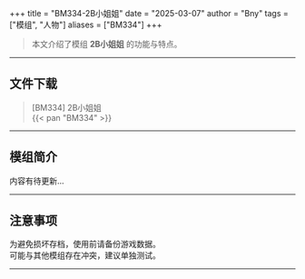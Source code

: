 +++
title = "BM334-2B小姐姐"
date = "2025-03-07"
author = "Bny"
tags = ["模组", "人物"]
aliases = ["BM334"]
+++

> 本文介绍了模组 **2B小姐姐** 的功能与特点。

---

## 文件下载

> [BM334] 2B小姐姐  
{{< pan "BM334" >}}  

---

## 模组简介

>  
内容有待更新...  

---

## 注意事项

>  
为避免损坏存档，使用前请备份游戏数据。  
可能与其他模组存在冲突，建议单独测试。  

---

